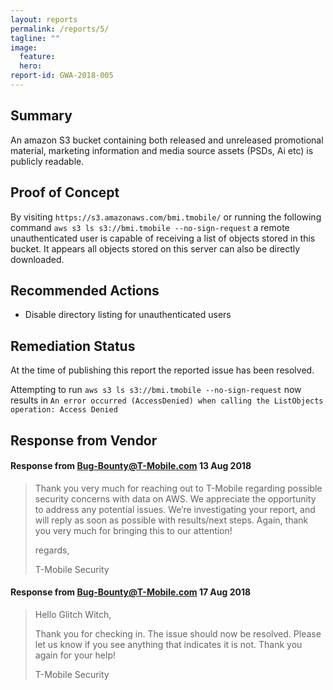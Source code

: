 ```yaml
---
layout: reports
permalink: /reports/5/
tagline: ""
image:
  feature: 
  hero: 
report-id: GWA-2018-005
---
```


## Summary
An amazon S3 bucket containing both released and unreleased promotional material, marketing information and media source assets (PSDs, Ai etc) is publicly readable.


## Proof of Concept
By visiting `https://s3.amazonaws.com/bmi.tmobile/` or running the following command `aws s3 ls s3://bmi.tmobile --no-sign-request` a remote unauthenticated user is capable of receiving a list of objects stored in this bucket. It appears all objects stored on this server can also be directly downloaded.

## Recommended Actions

 - Disable directory listing for unauthenticated users

## Remediation Status

At the time of publishing this report the reported issue has been resolved.

Attempting to run `aws s3 ls s3://bmi.tmobile --no-sign-request` now results in
`An error occurred (AccessDenied) when calling the ListObjects operation: Access Denied`

## Response from Vendor

#### Response from Bug-Bounty@T-Mobile.com 13 Aug 2018
> Thank you very much for reaching out to T-Mobile regarding possible security concerns with data on AWS.  We appreciate the opportunity to address any potential issues.  We’re investigating your report, and will reply as soon as possible with results/next steps.  Again, thank you very much for bringing this to our attention!
>
>
>regards,
>
>T-Mobile Security

#### Response from Bug-Bounty@T-Mobile.com 17 Aug 2018
> Hello Glitch Witch,
>
>Thank you for checking in.  The issue should now be resolved.  Please let us know if you see anything that indicates it is not.  Thank you again for your help!
>
>T-Mobile Security
